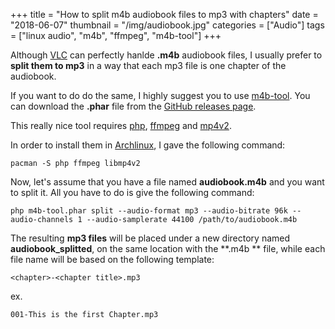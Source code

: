 +++
title = "How to split m4b audiobook files to mp3 with chapters"
date =  "2018-06-07"
thumbnail = "/img/audiobook.jpg"
categories = ["Audio"]
tags = ["linux audio", "m4b", "ffmpeg", "m4b-tool"]
+++

Although [VLC](https://www.videolan.org/vlc/index.html) can perfectly hanlde **.m4b**  audiobook files, I usually prefer to **split them to mp3** in a way that each mp3 file is one chapter of the audiobook.

If you want to do do the same, I highly suggest you to use [m4b-tool](https://github.com/sandreas/m4b-tool). You can download the **.phar** file from the [GitHub releases page](https://github.com/sandreas/m4b-tool/releases).

This really nice tool requires [php](http://php.net/), [ffmpeg](https://www.ffmpeg.org/) and [mp4v2](https://code.google.com/archive/p/mp4v2/).

In order to install them in [Archlinux](https://archlinux.org), I gave the following command:

	pacman -S php ffmpeg libmp4v2
	
Now, let's assume that you have a file named **audiobook.m4b** and you want to split it. All you have to do is give the following command:

	php m4b-tool.phar split --audio-format mp3 --audio-bitrate 96k --audio-channels 1 --audio-samplerate 44100 /path/to/audiobook.m4b
	
The resulting **mp3 files** will be placed under a new directory named **audiobook_splitted**, on the same location with the **.m4b ** file, while each file name will be based on the following template:

	<chapter>-<chapter title>.mp3
	
ex.

	001-This is the first Chapter.mp3
	
	


